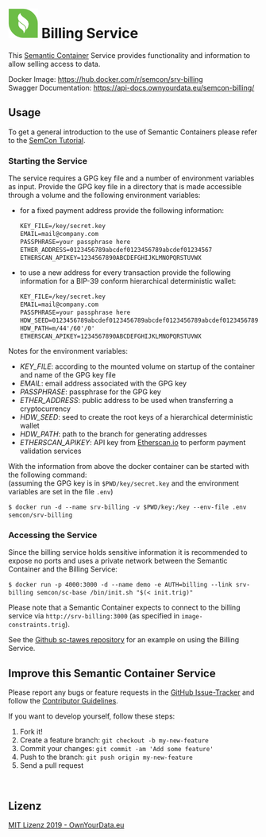 # <img src="https://github.com/sem-con/srv-billing/raw/master/app/assets/images/oyd_green.png" width="60"> Billing Service    
This [Semantic Container](https://www.ownyourdata.eu/semcon) Service provides functionality and information to allow selling access to data.     

Docker Image: https://hub.docker.com/r/semcon/srv-billing    
Swagger Documentation: https://api-docs.ownyourdata.eu/semcon-billing/    

## Usage    
To get a general introduction to the use of Semantic Containers please refer to the [SemCon Tutorial](https://github.com/sem-con/Tutorials).     

### Starting the Service    
The service requires a GPG key file and a number of environment variables as input. Provide the GPG key file in a directory that is made accessible through a volume and the following environment variables:

* for a fixed payment address provide the following information:    
    ```
    KEY_FILE=/key/secret.key
    EMAIL=mail@company.com
    PASSPHRASE=your passphrase here
    ETHER_ADDRESS=0123456789abcdef0123456789abcdef01234567
    ETHERSCAN_APIKEY=1234567890ABCDEFGHIJKLMNOPQRSTUVWX
    ```    

* to use a new address for every transaction provide the following information for a BIP-39 conform hierarchical deterministic wallet:    
    ```
    KEY_FILE=/key/secret.key
    EMAIL=mail@company.com
    PASSPHRASE=your passphrase here
    HDW_SEED=0123456789abcdef0123456789abcdef0123456789abcdef0123456789abcdef0123456789abcdef0123456789abcdef0123456789abcdef0123456789abcdef
    HDW_PATH=m/44'/60'/0'
    ETHERSCAN_APIKEY=1234567890ABCDEFGHIJKLMNOPQRSTUVWX
    ```     

Notes for the environment variables:    
* _KEY_FILE_: according to the mounted volume on startup of the container and name of the GPG key file    
* _EMAIL_: email address associated with the GPG key    
* _PASSPHRASE_: passphrase for the GPG key    
* _ETHER_ADDRESS_: public address to be used when transferring a cryptocurrency    
* _HDW_SEED_: seed to create the root keys of a hierarchical deterministic wallet    
* _HDW_PATH_: path to the branch for generating addresses    
* _ETHERSCAN_APIKEY_: API key from [Etherscan.io](https://etherscan.io/apis) to perform payment validation services   

With the information from above the docker container can be started with the following command:    
(assuming the GPG key is in `$PWD/key/secret.key` and the environment variables are set in the file `.env`)
```
$ docker run -d --name srv-billing -v $PWD/key:/key --env-file .env semcon/srv-billing
```

### Accessing the Service    
Since the billing service holds sensitive information it is recommended to expose no ports and uses a private network between the Semantic Container and the Billing Service:    
```
$ docker run -p 4000:3000 -d --name demo -e AUTH=billing --link srv-billing semcon/sc-base /bin/init.sh "$(< init.trig)"
```    

Please note that a Semantic Container expects to connect to the billing service via `http://srv-billing:3000` (as specified in `image-constraints.trig`). 

See the [Github sc-tawes repository](https://github.com/sem-con/sc-tawes) for an example on using the Billing Service.


## Improve this Semantic Container Service    

Please report any bugs or feature requests in the [GitHub Issue-Tracker](https://github.com/sem-con/srv-billing/issues) and follow the [Contributor Guidelines](https://github.com/twbs/ratchet/blob/master/CONTRIBUTING.md).

If you want to develop yourself, follow these steps:

1. Fork it!
2. Create a feature branch: `git checkout -b my-new-feature`
3. Commit your changes: `git commit -am 'Add some feature'`
4. Push to the branch: `git push origin my-new-feature`
5. Send a pull request

&nbsp;    

## Lizenz

[MIT Lizenz 2019 - OwnYourData.eu](https://raw.githubusercontent.com/sem-con/srv-billing/master/LICENSE)

